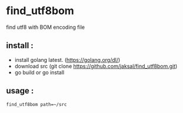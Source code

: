 find_utf8bom
==================

find utf8 with BOM encoding file

install :
-------------

* install golang latest. (https://golang.org/dl/)
* download src (git clone https://github.com/jaksal/find_utf8bom.git)
* go build or go install

usage :
-------------

`
find_utf8bom path=~/src
`
